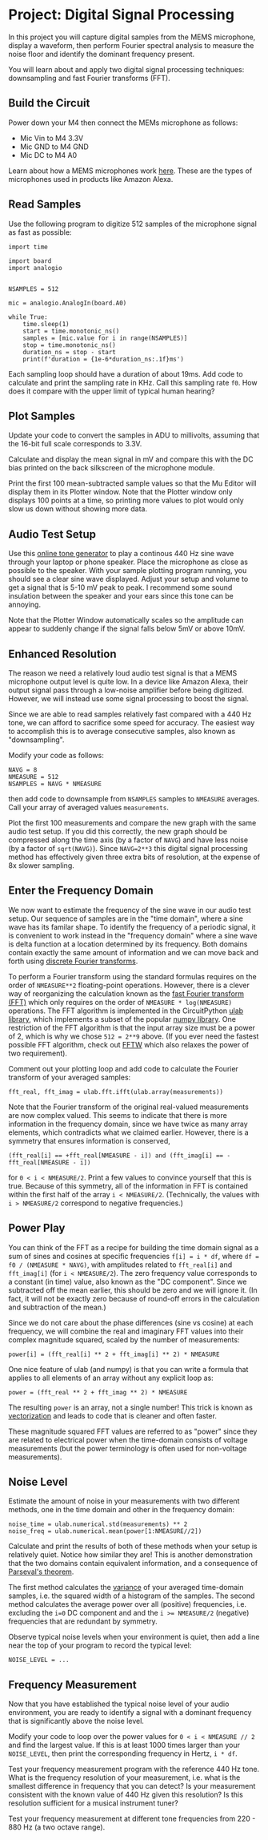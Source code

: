 # Project: Digital Signal Processing

In this project you will capture digital samples from the MEMS microphone, display a waveform, then perform Fourier spectral analysis to measure the noise floor and identify the dominant frequency present.

You will learn about and apply two digital signal processing techniques: downsampling and fast Fourier transforms (FFT).

## Build the Circuit

Power down your M4 then connect the MEMs microphone as follows:
 - Mic Vin to M4 3.3V
 - Mic GND to M4 GND
 - Mic DC to M4 A0

Learn about how a MEMS microphones work [here](https://www.edn.com/basic-principles-of-mems-microphones/).
These are the types of microphones used in products like Amazon Alexa.

## Read Samples

Use the following program to digitize 512 samples of the microphone signal as fast as possible:
```
import time

import board
import analogio


NSAMPLES = 512

mic = analogio.AnalogIn(board.A0)

while True:
    time.sleep(1)
    start = time.monotonic_ns()
    samples = [mic.value for i in range(NSAMPLES)]
    stop = time.monotonic_ns()
    duration_ns = stop - start
    print(f'duration = {1e-6*duration_ns:.1f}ms')
```
Each sampling loop should have a duration of about 19ms.  Add code to calculate and print the sampling rate in KHz. Call this sampling rate `f0`.  How does it compare with the upper limit of typical human hearing?

## Plot Samples

Update your code to convert the samples in ADU to millivolts, assuming that the 16-bit full scale corresponds to 3.3V.

Calculate and display the mean signal in mV and compare this with the DC bias printed on the back silkscreen of the microphone module.

Print the first 100 mean-subtracted sample values so that the Mu Editor will display them in its Plotter window.
Note that the Plotter window only displays 100 points at a time, so printing more values to plot would only slow us down without showing more data.

## Audio Test Setup

Use this [online tone generator](https://www.szynalski.com/tone-generator/) to play a continous 440 Hz sine wave through your laptop or phone speaker.  Place the microphone as close as possible to the speaker. With your sample plotting program running, you should see a clear sine wave displayed.  Adjust your setup and volume to get a signal that is 5-10 mV peak to peak.  I recommend some sound insulation between the speaker and your ears since this tone can be annoying.

Note that the Plotter Window automatically scales so the amplitude can appear to suddenly change if the signal falls below 5mV or above 10mV.

## Enhanced Resolution

The reason we need a relatively loud audio test signal is that a MEMS microphone output level is quite low. In a device like Amazon Alexa, their output signal pass through a low-noise amplifier before being digitized. However, we will instead use some signal processing to boost the signal.

Since we are able to read samples relatively fast compared with a 440 Hz tone, we can afford to sacrifice some speed for accuracy.  The easiest way to accomplish this is to average consecutive samples, also known as "downsampling".

Modify your code as follows:
```
NAVG = 8
NMEASURE = 512
NSAMPLES = NAVG * NMEASURE
```
then add code to downsample from `NSAMPLES` samples to `NMEASURE` averages. Call your array of averaged values `measurements`.

Plot the first 100 measurements and compare the new graph with the same audio test setup.  If you did this correctly, the new graph should be compressed along the time axis (by a factor of `NAVG`) and have less noise (by a factor of `sqrt(NAVG)`).  Since `NAVG=2**3` this digital signal processing method has effectively given three extra bits of resolution, at the expense of 8x slower sampling.

## Enter the Frequency Domain

We now want to estimate the frequency of the sine wave in our audio test setup. Our sequence of samples are in the "time domain", where a sine wave has its familar shape.  To identify the frequency of a periodic signal, it is convenient to work instead in the "frequency domain" where a sine wave is delta function at a location determined by its frequency.  Both domains contain exactly the same amount of information and we can move back and forth using [discrete Fourier transforms](https://en.wikipedia.org/wiki/Discrete_Fourier_transform).

To perform a Fourier transform using the standard formulas requires on the order of `NMEASURE**2` floating-point operations.  However, there is a clever way of reorganizing the calculation known as the [fast Fourier transform (FFT)](https://en.wikipedia.org/wiki/Fast_Fourier_transform) which only requires on the order of `NMEASURE * log(NMEASURE)` operations.  The FFT algorithm is implemented in the CircuitPython [ulab library](https://circuitpython.readthedocs.io/en/6.1.x/shared-bindings/ulab/fft/index.html), which implements a subset of the popular [numpy library](https://numpy.org/).  One restriction of the FFT algorithm is that the input array size must be a power of 2, which is why we chose `512 = 2**9` above. (If you ever need the fastest possible FFT algorithm, check out [FFTW](http://www.fftw.org/) which also relaxes the power of two requirement).

Comment out your plotting loop and add code to calculate the Fourier transform of your averaged samples:
```
fft_real, fft_imag = ulab.fft.ifft(ulab.array(measurements))
```
Note that the Fourier transform of the original real-valued measurements are now complex valued. This seems to indicate that there is more information in the frequency domain, since we have twice as many array elements, which contradicts what we claimed earlier. However, there is a symmetry that ensures information is conserved,
```
(fft_real[i] == +fft_real[NMEASURE - i]) and (fft_imag[i] == -fft_real[NMEASURE - i])
```
for `0 < i < NMEASURE/2`.  Print a few values to convince yourself that this is true.  Because of this symmetry,
all of the information in FFT is contained within the first half of the array `i < NMEASURE/2`. (Technically,
the values with `i > NMEASURE/2` correspond to negative frequencies.)

## Power Play

You can think of the FFT as a recipe for building the time domain signal as a sum of sines and cosines at specific frequencies `f[i] = i * df`, where `df = f0 / (NMEASURE * NAVG)`, with amplitudes related to `fft_real[i]` and `fft_imag[i]` (for `i < NMEASURE/2`). The zero frequency value corresponds to a constant (in time) value, also known as the "DC component".  Since we subtracted off the mean earlier, this should be zero and we will ignore it. (In fact, it will not be exactly zero because of round-off errors in the calculation and subtraction of the mean.)

Since we do not care about the phase differences (sine vs cosine) at each frequency, we will combine the real and imaginary FFT values into their complex magnitude squared, scaled by the number of measurements:
```
power[i] = (fft_real[i] ** 2 + fft_imag[i] ** 2) * NMEASURE
```
One nice feature of ulab (and numpy) is that you can write a formula that applies to all elements of an array without any explicit loop as:
```
power = (fft_real ** 2 + fft_imag ** 2) * NMEASURE
```
The resulting `power` is an array, not a single number!  This trick is known as [vectorization](https://blog.paperspace.com/numpy-optimization-vectorization-and-broadcasting/) and leads to code that is cleaner and often faster.

These magnitude squared FFT values are referred to as "power" since they are related to electrical power when the time-domain consists of voltage measurements (but the power terminology is often used for non-voltage measurements).

## Noise Level

Estimate the amount of noise in your measurements with two different methods, one in the time domain and other in the frequency domain:
```
noise_time = ulab.numerical.std(measurements) ** 2
noise_freq = ulab.numerical.mean(power[1:NMEASURE//2])
```
Calculate and print the results of both of these methods when your setup is relatively quiet. Notice how similar they are!  This is another demonstration that the two domains contain equivalent information, and a consequence of [Parseval's theorem](https://en.wikipedia.org/wiki/Parseval's_theorem).

The first method calculates the [variance](https://en.wikipedia.org/wiki/Variance) of your averaged time-domain samples, i.e. the squared width of a histogram of the samples. The second method calculates the average power over all (positive) frequencies, i.e. excluding the `i=0` DC component and and the `i >= NMEASURE/2` (negative) frequencies that are redundant by symmetry.

Observe typical noise levels when your environment is quiet, then add a line near the top of your program to record the typical level:
```
NOISE_LEVEL = ...
```

## Frequency Measurement

Now that you have established the typical noise level of your audio environment, you are ready to identify a signal with a dominant frequency that is significantly above the noise level.

Modify your code to loop over the power values for `0 < i < NMEASURE // 2` and find the largest value. If this is at least 1000 times larger than your `NOISE_LEVEL`, then print the corresponding frequency in Hertz, `i * df`.

Test your frequency measurement program with the reference 440 Hz tone.  What is the frequency resolution of your measurement, i.e. what is the smallest difference in frequency that you can detect?  Is your measurement consistent with the known value of 440 Hz given this resolution?  Is this resolution sufficient for a musical instrument tuner?

Test your frequency measurement at different tone frequencies from 220 - 880 Hz (a two octave range).
